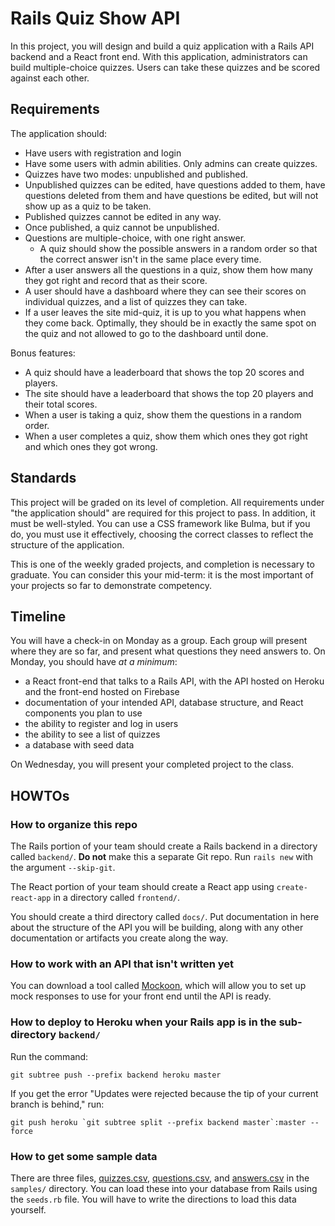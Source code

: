 # Rails Quiz Show API

In this project, you will design and build a quiz application with a Rails API backend and a React front end. With this application, administrators can build multiple-choice quizzes. Users can take these quizzes and be scored against each other.

## Requirements

The application should:

- Have users with registration and login
- Have some users with admin abilities. Only admins can create quizzes.
- Quizzes have two modes: unpublished and published.
- Unpublished quizzes can be edited, have questions added to them, have questions deleted from them and have questions be edited, but will not show up as a quiz to be taken.
- Published quizzes cannot be edited in any way.
- Once published, a quiz cannot be unpublished.
- Questions are multiple-choice, with one right answer.
  - A quiz should show the possible answers in a random order so that the correct answer isn't in the same place every time.
- After a user answers all the questions in a quiz, show them how many they got right and record that as their score.
- A user should have a dashboard where they can see their scores on individual quizzes, and a list of quizzes they can take.
- If a user leaves the site mid-quiz, it is up to you what happens when they come back. Optimally, they should be in exactly the same spot on the quiz and not allowed to go to the dashboard until done.

Bonus features:

- A quiz should have a leaderboard that shows the top 20 scores and players.
- The site should have a leaderboard that shows the top 20 players and their total scores.
- When a user is taking a quiz, show them the questions in a random order.
- When a user completes a quiz, show them which ones they got right and which ones they got wrong.

## Standards

This project will be graded on its level of completion. All requirements under "the application should" are required for this project to pass. In addition, it must be well-styled. You can use a CSS framework like Bulma, but if you do, you must use it effectively, choosing the correct classes to reflect the structure of the application.

This is one of the weekly graded projects, and completion is necessary to graduate. You can consider this your mid-term: it is the most important of your projects so far to demonstrate competency.

## Timeline

You will have a check-in on Monday as a group. Each group will present where they are so far, and present what questions they need answers to. On Monday, you should have *at a minimum*:

- a React front-end that talks to a Rails API, with the API hosted on Heroku and the front-end hosted on Firebase
- documentation of your intended API, database structure, and React components you plan to use
- the ability to register and log in users
- the ability to see a list of quizzes
- a database with seed data

On Wednesday, you will present your completed project to the class.

## HOWTOs

### How to organize this repo

The Rails portion of your team should create a Rails backend in a directory called `backend/`. **Do not** make this a separate Git repo. Run `rails new` with the argument `--skip-git`.

The React portion of your team should create a React app using `create-react-app` in a directory called `frontend/`.

You should create a third directory called `docs/`. Put documentation in here about the structure of the API you will be building, along with any other documentation or artifacts you create along the way.

### How to work with an API that isn't written yet

You can download a tool called [Mockoon](https://mockoon.com/), which will allow you to set up mock responses to use for your front end until the API is ready.

### How to deploy to Heroku when your Rails app is in the sub-directory `backend/`

Run the command:

```
git subtree push --prefix backend heroku master
```

If you get the error "Updates were rejected because the tip of your current branch is behind," run:

```
git push heroku `git subtree split --prefix backend master`:master --force
```

### How to get some sample data

There are three files, [quizzes.csv](samples/quizzes.csv), [questions.csv](samples/questions.csv), and [answers.csv](samples/answers.csv) in the `samples/` directory. You can load these into your database from Rails using the `seeds.rb` file. You will have to write the directions to load this data yourself.

